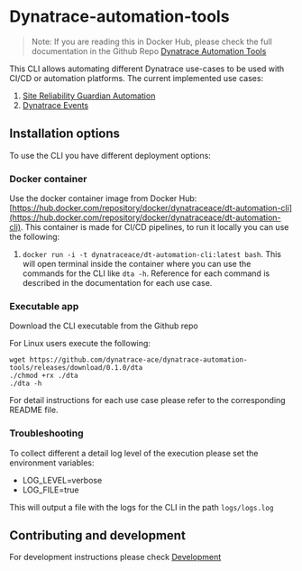 # Dynatrace-automation-tools

> Note: If you are reading this in Docker Hub, please check the full documentation in the Github Repo [Dynatrace Automation Tools](https://github.com/dynatrace-ace/dynatrace-automation-tools)

This CLI allows automating different Dynatrace use-cases to be used with CI/CD or automation platforms. The current implemented use cases:

1. [Site Reliability Guardian Automation](https://github.com/dynatrace-ace/dynatrace-automation-tools/tree/main/docs/Site-Reliability-Guardian/SRGAutomation.md)
1. [Dynatrace Events](https://github.com/dynatrace-ace/dynatrace-automation-tools/tree/main/docs/Events/Dynatrace-Events.md)

## Installation options

To use the CLI you have different deployment options:

### Docker container

Use the docker container image from Docker Hub: [https://hub.docker.com/repository/docker/dynatraceace/dt-automation-cli](https://hub.docker.com/repository/docker/dynatraceace/dt-automation-cli). This container is made for CI/CD pipelines, to run it locally you can use the following:

1. `docker run -i -t dynatraceace/dt-automation-cli:latest bash`. This will open terminal inside the container where you can use the commands for the CLI like `dta -h`. Reference for each command is described in the documentation for each use case.

### Executable app

Download the CLI executable from the Github repo

For Linux users execute the following:

```(bash)
wget https://github.com/dynatrace-ace/dynatrace-automation-tools/releases/download/0.1.0/dta
./chmod +rx ./dta
./dta -h
```

For detail instructions for each use case please refer to the corresponding README file.

### Troubleshooting

To collect different a detail log level of the execution please set the environment variables:

- LOG_LEVEL=verbose
- LOG_FILE=true

This will output a file with the logs for the CLI in the path `logs/logs.log`

## Contributing and development

For development instructions please check [Development](https://github.com/dynatrace-ace/dynatrace-automation-tools/tree/main/docs/Development.md)
